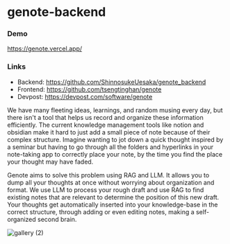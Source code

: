 # genote-backend


### Demo
https://genote.vercel.app/

### Links
- Backend: https://github.com/ShinnosukeUesaka/genote_backend
- Frontend: https://github.com/tsengtinghan/genote
- Devpost: https://devpost.com/software/genote


We have many fleeting ideas, learnings, and random musing every day, but there isn't a tool that helps us record and organize these information efficiently. The current knowledge management tools like notion and obsidian make it hard to just add a small piece of note because of their complex structure. Imagine wanting to jot down a quick thought inspired by a seminar but having to go through all the folders and hyperlinks in your note-taking app to correctly place your note, by the time you find the place your thought may have faded.

Genote aims to solve this problem using RAG and LLM. It allows you to dump all your thoughts at once without worrying about organization and format. We use LLM to process your rough draft and use RAG to find existing notes that are relevant to determine the position of this new draft. Your thoughts get automatically inserted into your knowledge-base in the correct structure, through adding or even editing notes, making a self-organized second brain.

![gallery (2)](https://github.com/ShinnosukeUesaka/genote_backend/assets/45286939/c3f39b99-4e75-45bc-84cc-2b0529229d4d)
